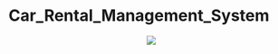 # Car_Rental_Management_System
<div align="center">
  <img src="https://github.com/Taif0bader/Car_Rental_Management-_System/assets/106008150/61da0dc3-669e-4001-9927-df3982133d17">
</div>
